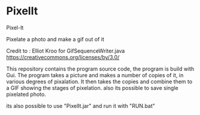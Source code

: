 # PixelIt

Pixel-It

Pixelate a photo and make a gif out of it

Credit to : Elliot Kroo for GifSequenceWriter.java https://creativecommons.org/licenses/by/3.0/

This repository contains the program source code, the program is build with Gui. The program takes a picture and makes a number of copies of it, in various degrees of pixalation. It then takes the copies and combine them to a GIF showing the stages of pixelation.
also its possible to save single pixelated photo.

its also possible to use "PixelIt.jar" and run it with "RUN.bat"
